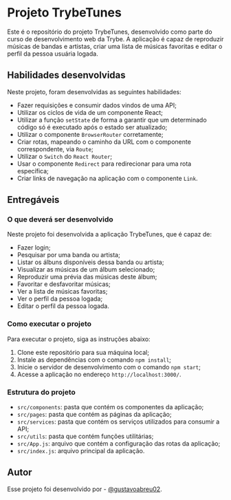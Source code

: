 # Projeto TrybeTunes

Este é o repositório do projeto TrybeTunes, desenvolvido como parte do curso de desenvolvimento web da Trybe. A aplicação é capaz de reproduzir músicas de bandas e artistas, criar uma lista de músicas favoritas e editar o perfil da pessoa usuária logada.

## Habilidades desenvolvidas

Neste projeto, foram desenvolvidas as seguintes habilidades:

- Fazer requisições e consumir dados vindos de uma API;
- Utilizar os ciclos de vida de um componente React;
- Utilizar a função `setState` de forma a garantir que um determinado código só é executado após o estado ser atualizado;
- Utilizar o componente `BrowserRouter` corretamente;
- Criar rotas, mapeando o caminho da URL com o componente correspondente, via `Route`;
- Utilizar o `Switch` do `React Router`;
- Usar o componente `Redirect` para redirecionar para uma rota específica;
- Criar links de navegação na aplicação com o componente `Link`.

## Entregáveis

### O que deverá ser desenvolvido

Neste projeto foi desenvolvida a aplicação TrybeTunes, que é capaz de:

- Fazer login;
- Pesquisar por uma banda ou artista;
- Listar os álbuns disponíveis dessa banda ou artista;
- Visualizar as músicas de um álbum selecionado;
- Reproduzir uma prévia das músicas deste álbum;
- Favoritar e desfavoritar músicas;
- Ver a lista de músicas favoritas;
- Ver o perfil da pessoa logada;
- Editar o perfil da pessoa logada.

### Como executar o projeto

Para executar o projeto, siga as instruções abaixo:

1. Clone este repositório para sua máquina local;
2. Instale as dependências com o comando `npm install`;
3. Inicie o servidor de desenvolvimento com o comando `npm start`;
4. Acesse a aplicação no endereço `http://localhost:3000/`.

### Estrutura do projeto

- `src/components`: pasta que contém os componentes da aplicação;
- `src/pages`: pasta que contém as páginas da aplicação;
- `src/services`: pasta que contém os serviços utilizados para consumir a API;
- `src/utils`: pasta que contém funções utilitárias;
- `src/App.js`: arquivo que contém a configuração das rotas da aplicação;
- `src/index.js`: arquivo principal da aplicação.

## Autor

Esse projeto foi desenvolvido por - [@gustavoabreu02](https://www.github.com/gustavoabreu02).